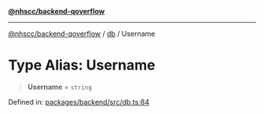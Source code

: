 [**@nhscc/backend-qoverflow**](../../README.md)

***

[@nhscc/backend-qoverflow](../../README.md) / [db](../README.md) / Username

# Type Alias: Username

> **Username** = `string`

Defined in: [packages/backend/src/db.ts:84](https://github.com/nhscc/qoverflow.api.hscc.bdpa.org/blob/7f72ded3e1b4a649a6466e0d002164176291fadc/packages/backend/src/db.ts#L84)

